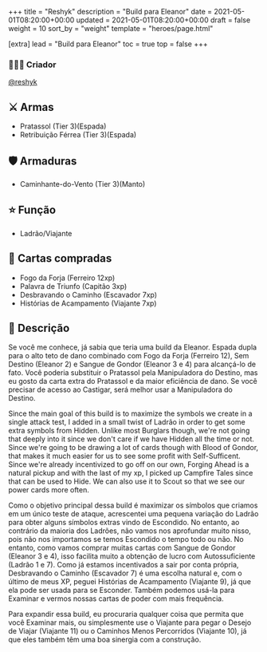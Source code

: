 +++
title = "Reshyk"
description = "Build para Eleanor"
date = 2021-05-01T08:20:00+00:00
updated = 2021-05-01T08:20:00+00:00
draft = false
weight = 10
sort_by = "weight"
template = "heroes/page.html"

[extra]
lead = "Build para Eleanor"
toc = true
top = false
+++

### 🙋🏻‍♂️ Criador

[@reshyk](https://www.reddit.com/r/JourneysInMiddleEarth/comments/p3whof/a_nonstandard_build_for_every_character/)

## ⚔️ Armas

- Pratassol (Tier 3)(Espada)
- Retribuição Férrea (Tier 3)(Espada)

## 🛡️ Armaduras

- Caminhante-do-Vento (Tier 3)(Manto)

## ⭐️ Função

- Ladrão/Viajante

## 🎴 Cartas compradas

- Fogo da Forja (Ferreiro 12xp)
- Palavra de Triunfo (Capitão 3xp)
- Desbravando o Caminho (Escavador 7xp)
- Histórias de Acampamento (Viajante 7xp)

## 📖 Descrição

Se você me conhece, já sabia que teria uma build da Eleanor. Espada dupla para o alto teto de dano combinado com Fogo da Forja (Ferreiro 12), Sem Destino (Eleanor 2) e Sangue de Gondor (Eleanor 3 e 4) para alcançá-lo de fato. Você poderia substituir o Pratassol pela Manipuladora do Destino, mas eu gosto da carta extra do Pratassol e da maior eficiência de dano. Se você precisar de acesso ao Castigar, será melhor usar a Manipuladora do Destino.

Since the main goal of this build is to maximize the symbols we create in a single attack test, I added in a small twist of Ladrão in order to get some extra symbols from Hidden. Unlike most Burglars though, we're not going that deeply into it since we don't care if we have Hidden all the time or not. Since we're going to be drawing a lot of cards though with Blood of Gondor, that makes it much easier for us to see some profit with Self-Sufficent. Since we're already incentivized to go off on our own, Forging Ahead is a natural pickup and with the last of my xp, I picked up Campfire Tales since that can be used to Hide. We can also use it to Scout so that we see our power cards more often.

Como o objetivo principal dessa build é maximizar os símbolos que criamos em um único teste de ataque, acrescentei uma pequena variação do Ladrão para obter alguns símbolos extras vindo de Escondido. No entanto, ao contrário da maioria dos Ladrões, não vamos nos aprofundar muito nisso, pois não nos importamos se temos Escondido o tempo todo ou não. No entanto, como vamos comprar muitas cartas com Sangue de Gondor (Eleanor 3 e 4), isso facilita muito a obtenção de lucro com Autossuficiente (Ladrão 1 e 7). Como já estamos incentivados a sair por conta própria, Desbravando o Caminho (Escavador 7) é uma escolha natural e, com o último de meus XP, peguei Histórias de Acampamento (Viajante 9), já que ela pode ser usada para se Esconder. Também podemos usá-la para Examinar e vermos nossas cartas de poder com mais frequência.

Para expandir essa build, eu procuraria qualquer coisa que permita que você Examinar mais, ou simplesmente use o Viajante para pegar o Desejo de Viajar (Viajante 11) ou o Caminhos Menos Percorridos (Viajante 10), já que eles também têm uma boa sinergia com a construção.
